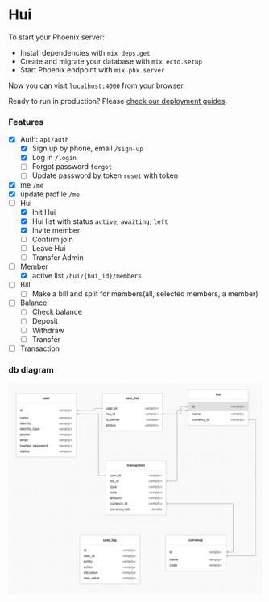 # Hui

To start your Phoenix server:

  * Install dependencies with `mix deps.get`
  * Create and migrate your database with `mix ecto.setup`
  * Start Phoenix endpoint with `mix phx.server`

Now you can visit [`localhost:4000`](http://localhost:4000) from your browser.

Ready to run in production? Please [check our deployment guides](https://hexdocs.pm/phoenix/deployment.html).
### Features

- [x] Auth: `api/auth`
  - [x] Sign up by phone, email `/sign-up`
  - [x] Log in `/login`
  - [ ] Forgot password `forgot`
  - [ ] Update password by token `reset` with token
- [x] me `/me`
- [x] update profile `/me`
- [ ] Hui
  - [x] Init Hui
  - [x] Hui list with status `active`, `awaiting`, `left`
  - [x] Invite member
  - [ ] Confirm join
  - [ ] Leave Hui
  - [ ] Transfer Admin
- [ ] Member
  - [x] active list `/hui/{hui_id}/members`
- [ ] Bill
  - [ ] Make a bill and split for members(all, selected members, a member)
- [ ] Balance
  - [ ] Check balance
  - [ ] Deposit
  - [ ] Withdraw
  - [ ] Transfer
- [ ] Transaction

### db diagram
![db diagram](./docs/img/db.png)
